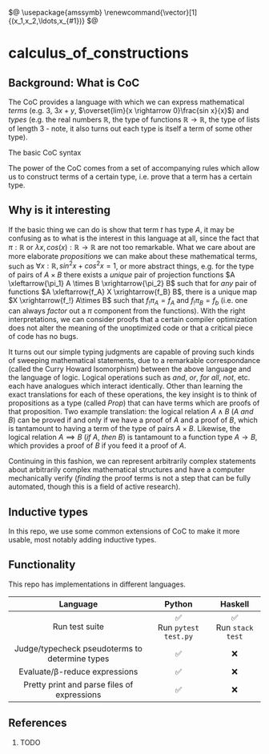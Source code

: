 <!--
    To generate the readme, run:

    docker run -ti --rm -v /Users/ksb/calculus_of_constructions:/test/usr maltegruber/readme-tex:1.0.0

    see: https://github.com/MalteGruber/readme-tex

-->

$@
\usepackage{amssymb}
\renewcommand{\vector}[1]{(x_1,x_2,\ldots,x_{#1})}
$@

# calculus_of_constructions

## Background: What is CoC

The CoC provides a language with which we can express mathematical _terms_ (e.g. $3$, $3x+y$, $\overset{lim}{x \rightarrow 0}\frac{sin x}{x}$) and _types_ (e.g. the real numbers $\mathbb{R}$, the type of functions $\mathbb{R} \rightarrow \mathbb{R}$, the type of lists of length $3$ - note, it also turns out each type is itself a term of some other type).

The basic CoC syntax

The power of the CoC comes from a set of accompanying rules which allow us to construct terms of a certain type, i.e. prove that a term has a certain type.

## Why is it interesting

If the basic thing we can do is show that term $t$ has type $A$, it may be confusing as to what is the interest in this language at all, since the fact that $\pi: \mathbb{R}$ or $\lambda x, cos(x): \mathbb{R} \rightarrow \mathbb{R}$ are not too remarkable. What we care about are more elaborate _propositions_ we can make about these mathematical terms, such as $\forall x: \mathbb{R}, sin^2x+cos^2x=1$, or more abstract things, e.g. for the type of pairs of $A \times B$ there exists a _unique_ pair of projection functions $A \xleftarrow{\pi_1} A \times B \xrightarrow{\pi_2} B$ such that for _any_ pair of functions $A \xleftarrow{f_A} X \xrightarrow{f_B} B$, there is a unique map $X \xrightarrow{f_!} A\times B$ such that $f_!\pi_A = f_A$ and $f_!\pi_B=f_b$ (i.e. one can always _factor_ out a $\pi$ component from the functions). With the right interpretations, we can consider proofs that a certain compiler optimization does not alter the meaning of the unoptimized code or that a critical piece of code has no bugs.

It turns out our simple typing judgments are capable of proving such kinds of sweeping mathematical statements, due to a remarkable correspondance (called the Curry Howard Isomorphism) between the above language and the language of logic. Logical operations such as _and_, _or_, _for all_, _not_, etc. each have analogues which interact identically. Other than learning the exact translations for each of these operations, the key insight is to think of propositions as a type (called $Prop$) that can have terms which are proofs of that proposition. Two example translation: the logical relation $A \land B$ ($A$ _and_ $B$) can be proved if and only if we have a proof of $A$ and a proof of $B$, which is tantamount to having a term of the type of pairs $A \times B$. Likewise, the logical relation $A \implies B$ (_if_ $A$, _then_ $B$) is tantamount to a function type $A \rightarrow B$, which provides a proof of $B$ if you feed it a proof of $A$.

Continuing in this fashion, we can represent arbitrarily complex statements about arbitrarily complex mathematical structures and have a computer mechanically verify (_finding_ the proof terms is not a step that can be fully automated, though this is a field of active research).

## Inductive types

In this repo, we use some common extensions of CoC to make it more usable, most notably adding inductive types.

## Functionality

This repo has implementations in different languages.

|                    Language                    |           Python            |         Haskell          |
| :--------------------------------------------: | :-------------------------: | :----------------------: |
|                 Run test suite                 | ✅<br> Run `pytest test.py` | ✅ <br> Run `stack test` |
| Judge/typecheck pseudoterms to determine types |             ✅              |            ❌            |
|         Evaluate/β-reduce expressions          |             ✅              |            ❌            |
|  Pretty print and parse files of expressions   |             ✅              |            ❌            |

## References

1. TODO
